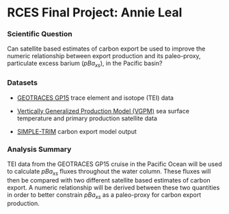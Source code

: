 # RCES Final Project: Annie Leal

### Scientific Question

Can satellite based estimates of carbon export be used to improve the numeric relationship between export production and its paleo-proxy, particulate excess barium ($pBa_{xs}$), in the Pacific basin?


### Datasets

- [GEOTRACES GP15](https://www.bodc.ac.uk/data/published_data_library/catalogue/10.5285/cf2d9ba9-d51d-3b7c-e053-8486abc0f5fd/)  trace element and isotope (TEI) data

- [Vertically Generalized Production Model (VGPM)](http://orca.science.oregonstate.edu/1080.by.2160.8day.xyz.vgpm.m.chl.m.sst.php) sea surface temperature and primary production satellite data

- [SIMPLE-TRIM](https://tdevries.eri.ucsb.edu/models-and-data-products/) carbon export model output


### Analysis Summary

TEI data from the GEOTRACES GP15 cruise in the Pacific Ocean will be used to calculate $pBa_{xs}$ fluxes throughout the water column. These fluxes will then be compared with two different satellite based estimates of carbon export. A numeric relationship will be derived between these two quantities in order to better constrain $pBa_{xs}$ as a paleo-proxy for carbon export production.